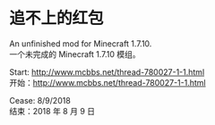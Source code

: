 # 追不上的红包
An unfinished mod for Minecraft 1.7.10.   
一个未完成的 Minecraft 1.7.10 模组。

Start: http://www.mcbbs.net/thread-780027-1-1.html   
开始：http://www.mcbbs.net/thread-780027-1-1.html 

Cease: 8/9/2018  
结束：2018 年 8 月 9 日
